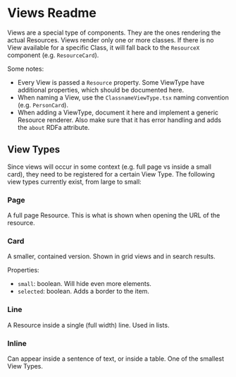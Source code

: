 # Views Readme

Views are a special type of components.
They are the ones rendering the actual Resources.
Views render only one or more classes.
If there is no View available for a specific Class, it will fall back to the `ResourceX` component (e.g. `ResourceCard`).

Some notes:

- Every View is passed a `Resource` property. Some ViewType have additional properties, which should be documented here.
- When naming a View, use the `ClassnameViewType.tsx` naming convention (e.g. `PersonCard`).
- When adding a ViewType, document it here and implement a generic Resource renderer. Also make sure that it has error handling and adds the `about` RDFa attribute.

## View Types

Since views will occur in some context (e.g. full page vs inside a small card), they need to be registered for a certain View Type.
The following view types currently exist, from large to small:

### Page

A full page Resource.
This is what is shown when opening the URL of the resource.

### Card

A smaller, contained version. Shown in grid views and in search results.

Properties:

- `small`: boolean. Will hide even more elements.
- `selected`: boolean. Adds a border to the item.

### Line

A Resource inside a single (full width) line.
Used in lists.

### Inline

Can appear inside a sentence of text, or inside a table.
One of the smallest View Types.
